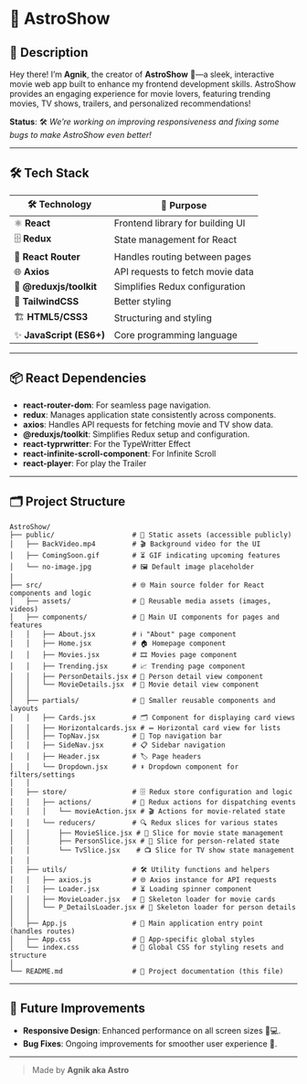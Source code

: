 
# 🌌 **AstroShow**


## 🚀 Description
Hey there! I’m **Agnik**, the creator of **AstroShow** 🎥—a sleek, interactive movie web app built to enhance my frontend development skills. AstroShow provides an engaging experience for movie lovers, featuring trending movies, TV shows, trailers, and personalized recommendations!

**Status**: 🛠️ *We’re working on improving responsiveness and fixing some bugs to make AstroShow even better!*

---

## 🛠️ Tech Stack

| 🛠️ Technology         | 📝 Purpose                               |
|-----------------------|------------------------------------------|
| ⚛️ **React**          | Frontend library for building UI         |
| 🗄️ **Redux**          | State management for React               |
| 🚏 **React Router**    | Handles routing between pages           |
| 🌐 **Axios**          | API requests to fetch movie data         |
| 🧰 **@reduxjs/toolkit** | Simplifies Redux configuration        |
| 🎨 **TailwindCSS**    | Better styling                          |
| 🏗️ **HTML5/CSS3**     | Structuring and styling                  |
| ✨ **JavaScript (ES6+)** | Core programming language             |

---

## 📦 React Dependencies
- **react-router-dom**: For seamless page navigation.
- **redux**: Manages application state consistently across components.
- **axios**: Handles API requests for fetching movie and TV show data.
- **@reduxjs/toolkit**: Simplifies Redux setup and configuration.
- **react-typrwritter**: For the TypeWritter Effect
- **react-infinite-scroll-component**: For Infinite Scroll
- **react-player**: For play the Trailer 

---

## 🗂️ Project Structure

```plaintext
AstroShow/
├── public/                   # 📂 Static assets (accessible publicly)
│   ├── BackVideo.mp4         # 🎬 Background video for the UI
│   ├── ComingSoon.gif        # ⏳ GIF indicating upcoming features
│   └── no-image.jpg          # 🖼️ Default image placeholder
│
├── src/                      # 🌐 Main source folder for React components and logic
│   ├── assets/               # 📁 Reusable media assets (images, videos)
│   ├── components/           # 🌟 Main UI components for pages and features
│   │   ├── About.jsx         # ℹ️ "About" page component
│   │   ├── Home.jsx          # 🏠 Homepage component
│   │   ├── Movies.jsx        # 🎞️ Movies page component
│   │   ├── Trending.jsx      # 📈 Trending page component
│   │   ├── PersonDetails.jsx # 👤 Person detail view component
│   │   └── MovieDetails.jsx  # 📜 Movie detail view component
│   │
│   ├── partials/             # 🧩 Smaller reusable components and layouts
│   │   ├── Cards.jsx         # 🗂️ Component for displaying card views
│   │   ├── Horizontalcards.jsx # ➖ Horizontal card view for lists
│   │   ├── TopNav.jsx        # 📍 Top navigation bar
│   │   ├── SideNav.jsx       # 📋 Sidebar navigation
│   │   ├── Header.jsx        # 🏷️ Page headers
│   │   └── Dropdown.jsx      # ⬇️ Dropdown component for filters/settings
│   │
│   ├── store/                # 🗄️ Redux store configuration and logic
│   │   ├── actions/          # 🔄 Redux actions for dispatching events
│   │   │   └── movieAction.jsx # 🎬 Actions for movie-related state
│   │   └── reducers/         # 🔍 Redux slices for various states
│   │       ├── MovieSlice.jsx # 🎥 Slice for movie state management
│   │       ├── PersonSlice.jsx # 🧑 Slice for person-related state
│   │       └── TvSlice.jsx    # 📺 Slice for TV show state management
│   │
│   ├── utils/                # 🛠️ Utility functions and helpers
│   │   ├── axios.js          # 🌐 Axios instance for API requests
│   │   ├── Loader.jsx        # ⏳ Loading spinner component
│   │   ├── MovieLoader.jsx   # 🍿 Skeleton loader for movie cards
│   │   └── P_DetailsLoader.jsx # 👥 Skeleton loader for person details
│   │
│   ├── App.js                # 🏁 Main application entry point (handles routes)
│   ├── App.css               # 🎨 App-specific global styles
│   └── index.css             # 💅 Global CSS for styling resets and structure
│
└── README.md                 # 📄 Project documentation (this file)
```

---

## 🚧 Future Improvements
- **Responsive Design**: Enhanced performance on all screen sizes 📱💻.
- **Bug Fixes**: Ongoing improvements for smoother user experience 🐞.

--- 

> Made by **Agnik aka Astro** 
